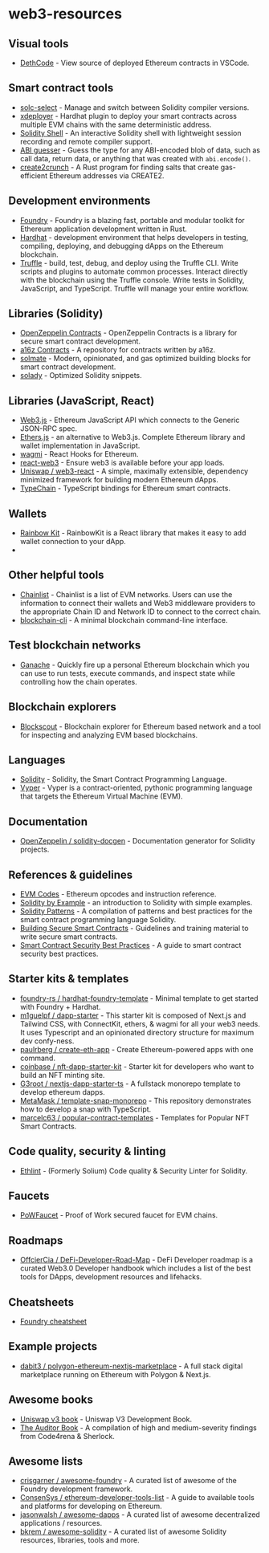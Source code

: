 # web3-resources

## Visual tools

 - [DethCode](https://github.com/dethcrypto/dethcode) - View source of deployed Ethereum contracts in VSCode.

## Smart contract tools

- [solc-select](https://github.com/crytic/solc-select) - Manage and switch between Solidity compiler versions.
- [xdeployer](https://github.com/pcaversaccio/xdeployer) - Hardhat plugin to deploy your smart contracts across multiple EVM chains with the same deterministic address. 
- [Solidity Shell](https://github.com/tintinweb/solidity-shell) - An interactive Solidity shell with lightweight session recording and remote compiler support.
- [ABI guesser](https://github.com/samczsun/abi-guesser) - Guess the type for any ABI-encoded blob of data, such as call data, return data, or anything that was created with `abi.encode()`.
- [create2crunch](https://github.com/0age/create2crunch) - A Rust program for finding salts that create gas-efficient Ethereum addresses via CREATE2.

## Development environments

- [Foundry](https://github.com/foundry-rs/foundry) - Foundry is a blazing fast, portable and modular toolkit for Ethereum application development written in Rust.
- [Hardhat](https://hardhat.org/) - development environment that helps developers in testing, compiling, deploying, and debugging dApps on the Ethereum blockchain.
- [Truffle](https://trufflesuite.com/truffle/) - build, test, debug, and deploy using the Truffle CLI. Write scripts and plugins to automate common processes. Interact directly with the blockchain using the Truffle console. Write tests in Solidity, JavaScript, and TypeScript. Truffle will manage your entire workflow.

## Libraries (Solidity)

- [OpenZeppelin Contracts](https://github.com/OpenZeppelin/openzeppelin-contracts) - OpenZeppelin Contracts is a library for secure smart contract development.
- [a16z Contracts](https://github.com/a16z/a16z-contracts) - A repository for contracts written by a16z.
- [solmate](https://github.com/transmissions11/solmate) - Modern, opinionated, and gas optimized building blocks for smart contract development.
- [solady](https://github.com/Vectorized/solady) - Optimized Solidity snippets.

## Libraries (JavaScript, React)

- [Web3.js](https://github.com/web3/web3.js) - Ethereum JavaScript API which connects to the Generic JSON-RPC spec.
- [Ethers.js](https://github.com/ethers-io/ethers.js/) - an alternative to Web3.js. Complete Ethereum library and wallet implementation in JavaScript.
- [wagmi](https://github.com/wagmi-dev/wagmi) - React Hooks for Ethereum.
- [react-web3](https://github.com/coopermaruyama/react-web3) - Ensure web3 is available before your app loads.
- [Uniswap / web3-react](https://github.com/Uniswap/web3-react) - A simple, maximally extensible, dependency minimized framework for building modern Ethereum dApps.
- [TypeChain](https://github.com/dethcrypto/TypeChain) - TypeScript bindings for Ethereum smart contracts.

## Wallets

- [Rainbow Kit](https://github.com/rainbow-me/rainbowkit) - RainbowKit is a React library that makes it easy to add wallet connection to your dApp.
- 

## Other helpful tools

- [Chainlist](https://github.com/DefiLlama/chainlist) - Chainlist is a list of EVM networks. Users can use the information to connect their wallets and Web3 middleware providers to the appropriate Chain ID and Network ID to connect to the correct chain.
- [blockchain-cli](https://github.com/0xs34n/blockchain-cli) - A minimal blockchain command-line interface.

## Test blockchain networks

- [Ganache](https://trufflesuite.com/ganache/) - Quickly fire up a personal Ethereum blockchain which you can use to run tests, execute commands, and inspect state while controlling how the chain operates.

## Blockchain explorers

- [Blockscout](https://github.com/blockscout/blockscout) - Blockchain explorer for Ethereum based network and a tool for inspecting and analyzing EVM based blockchains.

## Languages

- [Solidity](https://soliditylang.org/) - Solidity, the Smart Contract Programming Language.
- [Vyper](https://vyper.readthedocs.io/en/stable/) - Vyper is a contract-oriented, pythonic programming language that targets the Ethereum Virtual Machine (EVM).

## Documentation

- [OpenZeppelin / solidity-docgen](https://github.com/stars/karooolis/lists/web3-tools#:~:text=OpenZeppelin%20/%20solidity%2Ddocgen) - Documentation generator for Solidity projects.

## References & guidelines

- [EVM Codes](https://www.evm.codes/) - Ethereum opcodes and instruction reference.
- [Solidity by Example](https://solidity-by-example.org/) - an introduction to Solidity with simple examples.
- [Solidity Patterns](https://github.com/fravoll/solidity-patterns) - A compilation of patterns and best practices for the smart contract programming language Solidity.
- [Building Secure Smart Contracts](https://github.com/crytic/building-secure-contracts) - Guidelines and training material to write secure smart contracts.
- [Smart Contract Security Best Practices](https://consensys.github.io/smart-contract-best-practices/) - A guide to smart contract security best practices.

## Starter kits & templates

- [foundry-rs / hardhat-foundry-template](https://github.com/foundry-rs/hardhat-foundry-template) - Minimal template to get started with Foundry + Hardhat.
- [m1guelpf / dapp-starter](https://github.com/m1guelpf/dapp-starter) - This starter kit is composed of Next.js and Tailwind CSS, with ConnectKit, ethers, & wagmi for all your web3 needs. It uses Typescript and an opinionated directory structure for maximum dev confy-ness.
- [paulrberg / create-eth-app](https://github.com/paulrberg/create-eth-app) - Create Ethereum-powered apps with one command.
- [coinbase / nft-dapp-starter-kit](https://github.com/coinbase/nft-dapp-starter-kit) - Starter kit for developers who want to build an NFT minting site.
- [G3root / nextjs-dapp-starter-ts](https://github.com/G3root/nextjs-dapp-starter-ts) - A fullstack monorepo template to develop ethereum dapps.
- [MetaMask / template-snap-monorepo](https://github.com/MetaMask/template-snap-monorepo) - This repository demonstrates how to develop a snap with TypeScript.
- [marcelc63 / popular-contract-templates](https://github.com/marcelc63/popular-contract-templates) - Templates for Popular NFT Smart Contracts.

## Code quality, security & linting

- [Ethlint](https://github.com/duaraghav8/Ethlint) - (Formerly Solium) Code quality & Security Linter for Solidity.

## Faucets

- [PoWFaucet](https://github.com/pk910/PoWFaucet) - Proof of Work secured faucet for EVM chains.

## Roadmaps

- [OffcierCia / DeFi-Developer-Road-Map](https://github.com/OffcierCia/DeFi-Developer-Road-Map) - DeFi Developer roadmap is a curated Web3.0 Developer handbook which includes a list of the best tools for DApps, development resources and lifehacks.

## Cheatsheets

- [Foundry cheatsheet](https://github.com/dabit3/foundry-cheatsheet)

## Example projects

- [dabit3 / polygon-ethereum-nextjs-marketplace](https://github.com/dabit3/polygon-ethereum-nextjs-marketplace) - A full stack digital marketplace running on Ethereum with Polygon & Next.js.

## Awesome books

- [Uniswap v3 book](https://github.com/Jeiwan/uniswapv3-book) - Uniswap V3 Development Book.
- [The Auditor Book](https://theauditorbook.com/) - A compilation of high and medium-severity findings from Code4rena & Sherlock.

## Awesome lists

- [crisgarner / awesome-foundry](https://github.com/crisgarner/awesome-foundry) - A curated list of awesome of the Foundry development framework.
- [ConsenSys / ethereum-developer-tools-list](https://github.com/ConsenSys/ethereum-developer-tools-list) - A guide to available tools and platforms for developing on Ethereum.
- [jasonwalsh / awesome-dapps](https://github.com/jasonwalsh/awesome-dapps) - A curated list of awesome decentralized applications / resources.
- [bkrem / awesome-solidity](https://github.com/bkrem/awesome-solidity) - A curated list of awesome Solidity resources, libraries, tools and more.

